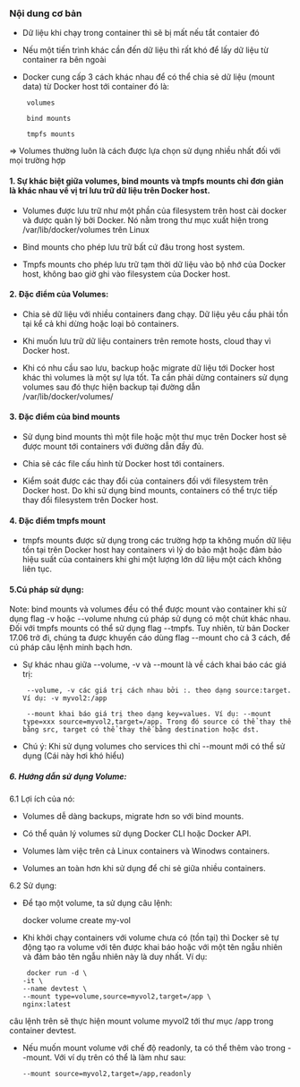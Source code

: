 ### Nội dung cơ bản

* Dữ liệu khi chạy trong container thì sẽ bị mất nếu tắt contaier đó  

* Nếu một tiến trình khác cần đến dữ liệu thì rất khó để lấy dữ liệu từ container ra bên ngoài

* Docker cung cấp 3 cách khác nhau để có thể chia sẻ dữ liệu (mount data) từ Docker host tới container đó là:

       volumes

       bind mounts

       tmpfs mounts

=> Volumes thường luôn là cách được lựa chọn sử dụng nhiều nhất đối với mọi trường hợp

#### 1. Sự khác biệt giữa volumes, bind mounts và tmpfs mounts chỉ đơn giản là khác nhau về vị trí lưu trữ dữ liệu trên Docker host.

* Volumes được lưu trữ như một phần của filesystem trên host cài docker và được quản lý bởi Docker. Nó nằm trong thư mục xuất hiện trong /var/lib/docker/volumes trên Linux

* Bind mounts cho phép lưu trữ bất cứ đâu trong host system.

* Tmpfs mounts cho phép lưu trữ tạm thời dữ liệu vào bộ nhớ của Docker host, không bao giờ ghi vào filesystem của Docker host.

#### 2. Đặc điểm của Volumes:

* Chia sẻ dữ liệu với nhiều containers đang chạy. Dữ liệu yêu cầu phải tồn tại kể cả khi dừng hoặc loại bỏ containers.

* Khi muốn lưu trữ dữ liệu containers trên remote hosts, cloud thay vì Docker host.

* Khi có nhu cầu sao lưu, backup hoặc migrate dữ liệu tới Docker host khác thì volumes là một sự lựa tốt. Ta cần phải dừng containers sử dụng volumes sau đó thực hiện backup tại đường dẫn /var/lib/docker/volumes/<volume-name>

#### 3. Đặc điểm của bind mounts

* Sử dụng bind mounts thì một file hoặc một thư mục trên Docker host sẽ được mount tới containers với đường dẫn đầy đủ.

* Chia sẻ các file cấu hình từ Docker host tới containers.

* Kiểm soát được các thay đổi của containers đối với filesystem trên Docker host. Do khi sử dụng bind mounts, containers có thể trực tiếp thay đổi filesystem trên Docker host.

#### 4. Đặc điểm  tmpfs mount

* tmpfs mounts được sử dụng trong các trường hợp ta không muốn dữ liệu tồn tại trên Docker host hay containers vì lý do bảo mật hoặc đảm bảo hiệu suất của containers khi ghi một lượng lớn dữ liệu một cách không liên tục.


#### 5.Cú pháp sử dụng:

Note: bind mounts và volumes đều có thể được mount vào container khi sử dụng flag -v hoặc --volume nhưng cú pháp sử dụng có một chút khác nhau. Đối với tmpfs mounts có thể sử dụng flag --tmpfs. Tuy nhiên, từ bản Docker 17.06 trở đi, chúng ta được khuyến cáo dùng flag --mount cho cả 3 cách, để cú pháp câu lệnh minh bạch hơn.

* Sự khác nhau giữa --volume, -v và --mount là về cách khai báo các giá trị:

       --volume, -v các giá trị cách nhau bởi :. theo dạng source:target. Ví dụ: -v myvol2:/app

       --mount khai báo giá trị theo dạng key=values. Ví dụ: --mount type=xxx source=myvol2,target=/app. Trong đó source có thể thay thế bằng src, target có thể thay thế bằng destination hoặc dst.


* Chú ý: Khi sử dụng volumes cho services thì chỉ --mount mới có thể sử dụng (Cái này hơi khó hiểu)

##### 6. Hướng dẫn sử dụng Volume:

6.1 Lợi ích của nó: 

* Volumes dễ dàng backups, migrate hơn so với bind mounts.

* Có thể quản lý volumes sử dụng Docker CLI hoặc Docker API.

* Volumes làm việc trên cả Linux containers và Winodws containers.

* Volumes an toàn hơn khi sử dụng để chi sẻ giữa nhiều containers.

6.2 Sử dụng:

* Để tạo một volume, ta sử dụng câu lệnh:

     docker volume create my-vol
     
* Khi khởi chạy containers với volume chưa có (tồn tại) thì Docker sẽ tự động tạo ra volume với tên được khai báo hoặc với một tên ngẫu nhiên và đảm bảo tên ngẫu nhiên này là duy nhất. Ví dụ:

       docker run -d \
      -it \
      --name devtest \
      --mount type=volume,source=myvol2,target=/app \
      nginx:latest
    
câu lệnh trên sẽ thực hiện mount volume myvol2 tới thư mục /app trong container devtest.

* Nếu muốn mount volume với chế độ readonly, ta có thể thêm vào trong --mount. Với ví dụ trên có thể là làm như sau:

      --mount source=myvol2,target=/app,readonly






